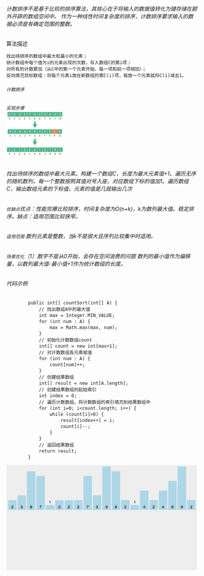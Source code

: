 ###### 计数排序不是基于比较的排序算法，其核心在于将输入的数据值转化为键存储在额外开辟的数组空间中。 作为一种线性时间复杂度的排序，计数排序要求输入的数据必须是有确定范围的整数。
算法描述

    找出待排序的数组中最大和最小的元素；
    统计数组中每个值为i的元素出现的次数，存入数组C的第i项；
    对所有的计数累加（从C中的第一个元素开始，每一项和前一项相加）；
    反向填充目标数组：将每个元素i放在新数组的第C(i)项，每放一个元素就将C(i)减去1。
###### `计数排序`
###### `实现步骤`<br><img src="/img/20200813165022.png" width="30%" hight="20%">
###### 找出待排序的数组中最大元素。构建一个数组C，长度为最大元素值+1。遍历无序的随机数列，每一个整数按照其值对号入座，对应数组下标的值加1。遍历数组C，输出数组元素的下标值，元素的值是几就输出几次
###### `优缺点`优点：性能完爆比较排序，时间复杂度为O(n+k)，k为数列最大值。稳定排序。缺点：适用范围比较狭窄。
###### `适用范围` 数列元素是整数，当k不是很大且序列比较集中时适用。
###### `场景优化`（1）数字不是从0开始，会存在空间浪费的问题 数列的最小值作为偏移量，以数列最大值-最小值+1作为统计数组的长度。
###### 代码示例
      
            public int[] countSort(int[] A) {
                // 找出数组A中的最大值
                int max = Integer.MIN_VALUE;
                for (int num : A) {
                    max = Math.max(max, num);
                }
                // 初始化计数数组count
                int[] count = new int[max+1];
                // 对计数数组各元素赋值
                for (int num : A) {
                    count[num]++;
                }
                // 创建结果数组
                int[] result = new int[A.length];
                // 创建结果数组的起始索引
                int index = 0;
                // 遍历计数数组，将计数数组的索引填充到结果数组中
                for (int i=0; i<count.length; i++) {
                    while (count[i]>0) {
                        result[index++] = i;
                        count[i]--;
                    }
                }
                // 返回结果数组
                return result;
            }


<img src="/img/2020111211540000.gif" height="50%" widht="50%">
